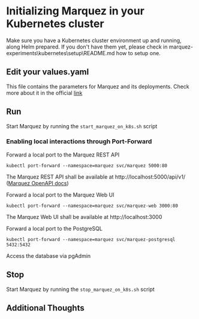 # Initializing Marquez in your Kubernetes cluster

Make sure you have a Kubernetes cluster environment up and running, along Helm prepared.
If you don't have them yet, please check in marquez-experiments\kubernetes\setup\README.md how to setup one.

## Edit your values.yaml

This file contains the parameters for Marquez and its deployments. Check more about it in the official [link](marquez-experiments\kubernetes\setup\README.md)

## Run

Start Marquez by running the `start_marquez_on_k8s.sh` script

### Enabling local interactions through Port-Forward

Forward a local port to the Marquez REST API
```
kubectl port-forward --namespace=marquez svc/marquez 5000:80
```
The Marquez REST API shall be available at http://localhost:5000/api/v1/ ([Marquez OpenAPI docs](https://marquezproject.github.io/marquez/openapi.html))


Forward a local port to the Marquez Web UI
```
kubectl port-forward --namespace=marquez svc/marquez-web 3000:80
```
The Marquez Web UI shall be available at http://localhost:3000

Forward a local port to the PostgreSQL
```
kubectl port-forward --namespace=marquez svc/marquez-postgresql 5432:5432
```
Access the database via pgAdmin


## Stop

Start Marquez by running the `stop_marquez_on_k8s.sh` script

## Additional Thoughts
